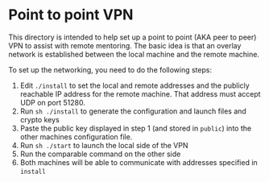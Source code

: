 # Point to point VPN
This directory is intended to help set up a point to point (AKA peer to peer) VPN
to assist with remote mentoring. The basic idea is that an overlay network is established
between the local machine and the remote machine.

To set up the networking, you need to do the following steps:
1. Edit `./install` to set the local and remote addresses and the publicly reachable
IP address for the remote machine. That address must accept UDP on port 51280. 
1. Run `sh ./install` to generate the configuration and launch files and crypto keys
2. Paste the public key displayed in step 1 (and stored in `public`) into the other machines configuration file.
3. Run `sh ./start` to launch the local side of the VPN
4. Run the comparable command on the other side
5. Both machines will be able to communicate with addresses specified in `install`
